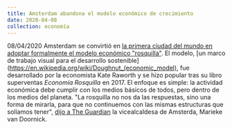 ```yaml
---
title: Amsterdam abandona el modelo económico de crecimiento
date: 2020-04-08
collection: economía
---
```


08/04/2020 Amsterdam se convirtió en [la primera ciudad del mundo en adoptar formalmente el modelo económico "rosquilla"](https://www.theguardian.com/world/2020/apr/08/amsterdam-doughnut-model-mend-post-coronavirus-economy). El modelo, [un marco de trabajo visual para el desarrollo sostenible](https://en.wikipedia.org/wiki/Doughnut_(economic_model), fue desarrollado por la economista Kate Raworth y se hizo popular tras su libro superventas *Economía Rosquilla* en 2017. El enfoque es simple: la actividad económica debe cumplir con los medios básicos de todos, pero dentro de los medios del planeta. "La rosquilla no nos da las respuestas, sino una forma de mirarla, para que no continuemos con las mismas estructuras que solíamos tener", [dijo a The Guardian](https://www.theguardian.com/world/2020/apr/08/amsterdam-doughnut-model-mend-post-coronavirus-economy) la vicealcaldesa de Amsterda, Marieke van Doornick.

<!-- more -->
